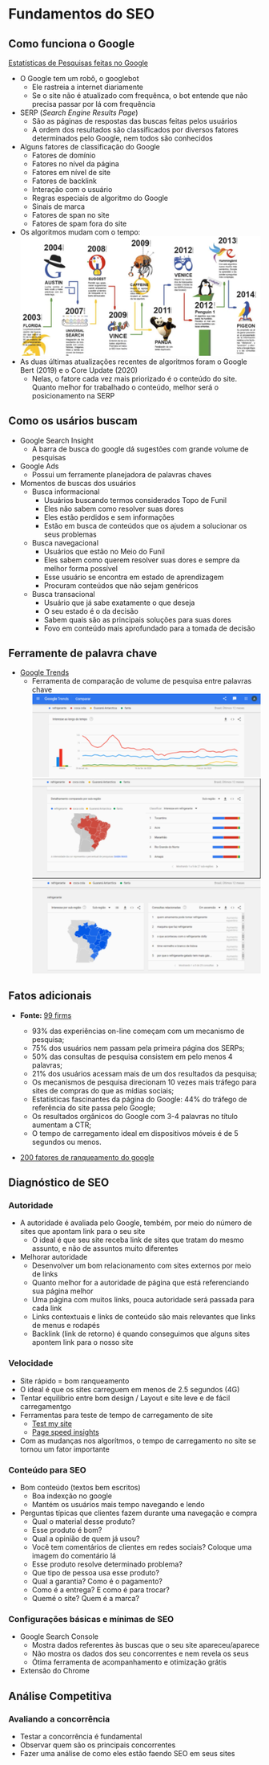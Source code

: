 # Fundamentos do SEO

## Como funciona o Google
[Estatísticas de Pesquisas feitas no Google](https://www.internetlivestats.com/google-search-statistics/)

* O Google tem um robô, o googlebot
  * Ele rastreia a internet diariamente
  * Se o site não é atualizado com frequênca, o bot entende que não precisa passar por lá com frequência
* SERP (*Search Engine Results Page*)
  * São as páginas de respostas das buscas feitas pelos usuários
  * A ordem dos resultados são classificados por diversos fatores determinados pelo Google, nem todos são conhecidos
* Alguns fatores de classificação do Google
  * Fatores de domínio
  * Fatores no nível da página
  * Fatores em nível de site
  * Fatores de backlink
  * Interação com o usuário
  * Regras especiais de algoritmo do Google
  * Sinais de marca
  * Fatores de span no site
  * Fatores de spam fora do site
* Os algoritmos mudam com o tempo:
![Algoritmos do Google](algoritmos-google.png)
* As duas últimas atualizações recentes de algoritmos foram o Google Bert (2019) e o Core Update (2020)
  * Nelas, o fatore cada vez mais priorizado é o conteúdo do site. Quanto melhor for trabalhado o conteúdo, melhor será o posicionamento na SERP

## Como os usários buscam
* Google Search Insight
  * A barra de busca do google dá sugestões com grande volume de pesquisas
* Google Ads
  * Possui um ferramente planejadora de palavras chaves
* Momentos de buscas dos usuários
  * Busca informacional
    * Usuários buscando termos considerados Topo de Funil
    * Eles não sabem como resolver suas dores
    * Eles estão perdidos e sem informações
    * Estão em busca de conteúdos que os ajudem a solucionar os seus problemas
  * Busca navegacional
    * Usuários que estão no Meio do Funil
    * Eles sabem como querem resolver suas dores e sempre da melhor forma possível
    * Esse usuário se encontra em estado de aprendizagem
    * Procuram conteúdos que não sejam genéricos
  * Busca transacional
    * Usuário que já sabe exatamente o que deseja
    * O seu estado é o da decisão
    * Sabem quais são as principais soluções para suas dores
    * Fovo em conteúdo mais aprofundado para a tomada de decisão

## Ferramente de palavra chave
* [Google Trends](https://trends.google.com.br)
  * Ferramenta de comparação de volume de pesquisa entre palavras chave
![Google trends Comparação de palavras](googleTrends1.png)
![Google trends Comparação de palavras por região](googleTrends2.png)
![Google Trends Consultas](googleTrends3.png)

## Fatos adicionais
* **Fonte:** [99 firms](https://99firms.com/blog/seo-statistics/)
  * 93% das experiências on-line começam com um mecanismo de pesquisa;
  * 75% dos usuários nem passam pela primeira página dos SERPs;
  * 50% das consultas de pesquisa consistem em pelo menos 4 palavras;
  * 21% dos usuários acessam mais de um dos resultados da pesquisa;
  * Os mecanismos de pesquisa direcionam 10 vezes mais tráfego para sites de compras do que as mídias sociais;
  * Estatísticas fascinantes da página do Google: 44% do tráfego de referência do site passa pelo Google;
  * Os resultados orgânicos do Google com 3-4 palavras no título aumentam a CTR;
  * O tempo de carregamento ideal em dispositivos móveis é de 5 segundos ou menos.

* [200 fatores de ranqueamento do google](https://backlinko.com/google-ranking-factors)

## Diagnóstico de SEO
### Autoridade
  * A autoridade é avaliada pelo Google, tembém, por meio do número de sites que apontam link para o seu site
    * O ideal é que seu site receba link de sites que tratam do mesmo assunto, e não de assuntos muito diferentes
  * Melhorar autoridade
    * Desenvolver um bom relacionamento com sites externos por meio de links
    * Quanto melhor for a autoridade de página que está referenciando sua página melhor
    * Uma página com muitos links, pouca autoridade será passada para cada link
    * Links contextuais e links de conteúdo são mais relevantes que links de menus e rodapés
    * Backlink (link de retorno) é quando conseguimos que alguns sites apontem link para o nosso site

### Velocidade
* Site rápido = bom ranqueamento
* O ideal é que os sites carreguem em menos de 2.5 segundos (4G)
* Tentar equilibrio entre bom design / Layout e site leve e de fácil carregamentgo
* Ferramentas para teste de tempo de carregamento de site
  * [Test my site](https://www.thinkwithgoogle.com/feature/testmysite/)
  * [Page speed insights](https://developers.google.com/speed/pagespeed/insights/)
* Com as mudanças nos algorítmos, o tempo de carregamento no site se tornou um fator importante

### Conteúdo para SEO
* Bom conteúdo (textos bem escritos)
  * Boa indexção no google
  * Mantém os usuários mais tempo navegando e lendo
* Perguntas típicas que clientes fazem durante uma navegação e compra
  * Qual o material desse produto?
  * Esse produto é bom?
  * Qual a opinião de quem já usou?
  * Você tem comentários de clientes em redes sociais? Coloque uma imagem do comentário lá
  * Esse produto resolve determinado problema?
  * Que tipo de pessoa usa esse produto?
  * Qual a garantia? Como é o pagamento?
  * Como é a entrega? E como é para trocar?
  * Quemé o site? Quem é a marca?

### Configurações básicas e mínimas de SEO
* Google Search Console
  * Mostra dados referentes às buscas que o seu site apareceu/aparece
  * Não mostra os dados dos seu concorrentes e nem revela os seus
  * Ótima ferramenta de acompanhamento e otimização grátis
* Extensão do Chrome

## Análise Competitiva
### Avaliando a concorrência
* Testar a concorrência é fundamental
* Observar quem são os principais concorrentes
* Fazer uma análise de como eles estão faendo SEO em seus sites